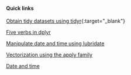 #### Quick links

[Obtain tidy datasets using tidyr](https://linclgit.github.io/R_the_basics/Tidying_data_with_tidyr.html){:target="_blank"}

[Five verbs in dplyr](https://linclgit.github.io/R_the_basics/package_dplyr.html)

[Manipulate date and time using lubridate](https://linclgit.github.io/R_the_basics/Date_and_Time.html)

[Vectorization using the apply family](https://linclgit.github.io/R_the_basics/The_apply_family.html)

[Date and time](https://linclgit.github.io/R_the_basics/Date_and_Time.html)